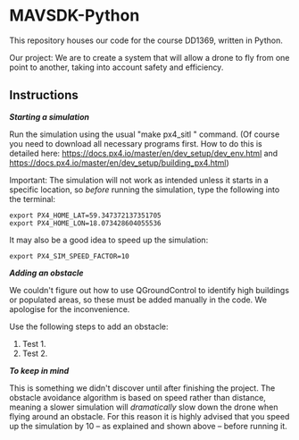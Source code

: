 # MAVSDK-Python

This repository houses our code for the course DD1369, written in Python.

Our project: We are to create a system that will allow a drone to fly from one point to another, taking into account safety and efficiency.

## Instructions

***Starting a simulation***

Run the simulation using the usual "make px4_sitl <type of simulator>" command. (Of course you need to download all necessary programs first. How to do this is detailed here: https://docs.px4.io/master/en/dev_setup/dev_env.html and https://docs.px4.io/master/en/dev_setup/building_px4.html)

Important: The simulation will not work as intended unless it starts in a specific location, so *before* running the simulation, type the following into the terminal:

```
export PX4_HOME_LAT=59.347372137351705
export PX4_HOME_LON=18.073428604055536
```  

It may also be a good idea to speed up the simulation:

```
export PX4_SIM_SPEED_FACTOR=10
```

***Adding an obstacle***

We couldn't figure out how to use QGroundControl to identify high buildings or populated areas, so these must be added manually in the code. We apologise for the inconvenience.

Use the following steps to add an obstacle:

1. Test 1.
2. Test 2.  

***To keep in mind***

This is something we didn't discover until after finishing the project. The obstacle avoidance algorithm is based on speed rather than distance, meaning a slower simulation will *dramatically* slow down the drone when flying around an obstacle. For this reason it is highly advised that you speed up the simulation by 10 – as explained and shown above – before running it.  
